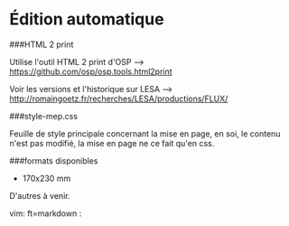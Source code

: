 Édition automatique
============

###HTML 2 print

Utilise l'outil HTML 2 print d'OSP --> <https://github.com/osp/osp.tools.html2print>

Voir les versions et l'historique sur LESA --> <http://romaingoetz.fr/recherches/LESA/productions/FLUX/>

###style-mep.css

Feuille de style principale concernant la mise en page, en soi, le contenu n'est pas modifié, la mise en page ne ce fait qu'en css.

###formats disponibles

- 170x230 mm

D'autres à venir.

vim: ft=markdown :
